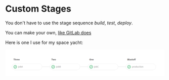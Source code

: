 # Custom Stages

You don't have to use the stage sequence *build*, *test*, *deploy*.

You can make your own, [like GitLab does](https://gitlab.com/gitlab-org/gitlab-ce/blob/master/.gitlab-ci.yml)

Here is one I use for my space yacht:

![Custom stages](images/custom-stages.png)
